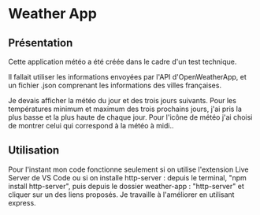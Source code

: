 # Weather App

## Présentation

Cette application météo a été créée dans le cadre d'un test technique.

Il fallait utiliser les informations envoyées par l'API d'OpenWeatherApp, et un fichier .json comprenant les informations des villes françaises.

Je devais afficher la météo du jour et des trois jours suivants.
Pour les températures minimum et maximum des trois prochains jours, j'ai pris la plus basse et la plus haute de chaque jour. Pour l'icône de météo j'ai choisi de montrer celui qui correspond à la météo à midi..

## Utilisation
Pour l'instant mon code fonctionne seulement si on utilise l'extension Live Server de VS Code ou si on installe http-server : depuis le terminal, "npm install http-server", puis depuis le dossier weather-app : "http-server" et cliquer sur un des liens proposés.
Je travaille à l'améliorer en utilisant express.